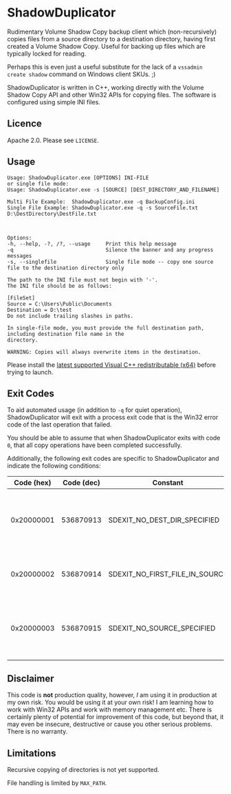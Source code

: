 # ShadowDuplicator

Rudimentary Volume Shadow Copy backup client which (non-recursively) copies files from a source directory to
a destination directory, having first created a Volume Shadow Copy. Useful for backing up files which are typically
locked for reading.

Perhaps this is even just a useful substitute for the lack of a `vssadmin create shadow` command on Windows client SKUs. ;)

ShadowDuplicator is written in C++, working directly with the Volume Shadow Copy API and other Win32 APIs for copying files. The
software is configured using simple INI files.

## Licence

Apache 2.0. Please see `LICENSE`.

## Usage

    Usage: ShadowDuplicator.exe [OPTIONS] INI-FILE
    or single file mode:
    Usage: ShadowDuplicator.exe -s [SOURCE] [DEST_DIRECTORY_AND_FILENAME]

    Multi File Example:  ShadowDuplicator.exe -q BackupConfig.ini
    Single File Example: ShadowDuplicator.exe -q -s SourceFile.txt D:\DestDirectory\DestFile.txt



    Options:
    -h, --help, -?, /?, --usage     Print this help message
    -q                              Silence the banner and any progress messages
    -s, --singlefile                Single file mode -- copy one source file to the destination directory only

    The path to the INI file must not begin with '-'.
    The INI file should be as follows:

    [FileSet]
    Source = C:\Users\Public\Documents
    Destination = D:\test
    Do not include trailing slashes in paths.

    In single-file mode, you must provide the full destination path, including destination file name in the
    directory.

    WARNING: Copies will always overwrite items in the destination.

Please install the [latest supported Visual C++ redistributable (x64)](https://docs.microsoft.com/en-us/cpp/windows/latest-supported-vc-redist?view=msvc-170#visual-studio-2015-2017-2019-and-2022) before trying to launch.

## Exit Codes

To aid automated usage (in addition to `-q` for quiet operation), ShadowDuplicator will exit with a
process exit code that is the Win32 error code of the last operation that failed.

You should be able to assume that when ShadowDuplicator exits with code `0`, that all copy operations
have been completed successfully.

Additionally, the following exit codes are specific to ShadowDuplicator and indicate the following
conditions:

| Code (hex) | Code (dec) | Constant                       | Meaning                                                |
| ---------- | ---------- | ------------------------------ | ------------------------------------------------------ |
| 0x20000001 | 536870913  | SDEXIT_NO_DEST_DIR_SPECIFIED   | No destination directory specified on command line.    |
| 0x20000002 | 536870914  | SDEXIT_NO_FIRST_FILE_IN_SOURCE | Could not find any files in the source directory.      |
| 0x20000003 | 536870915  | SDEXIT_NO_SOURCE_SPECIFIED     | No source file or directory specified on command line. |

## Disclaimer

This code is **not** production quality, however, _I_ am using it in production at my own
risk. You would be using it at your own risk! I am learning how to work with Win32 APIs and work
with memory management etc. There is certainly plenty of potential for improvement of this code,
but beyond that, it may even be insecure, destructive or cause you other serious problems. There 
is no warranty.

## Limitations

Recursive copying of directories is not yet supported.

File handling is limited by `MAX_PATH`.